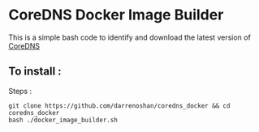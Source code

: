 # CoreDNS Docker Image Builder

This is a simple bash code to identify and download the latest version of [CoreDNS](https://coredns.io/)

## To install :
Steps :

```
git clone https://github.com/darrenoshan/coredns_docker && cd coredns_docker
bash ./docker_image_builder.sh
```

